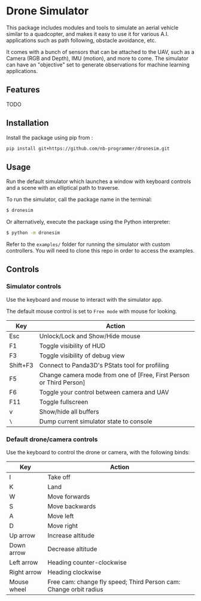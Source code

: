 # Drone Simulator

This package includes modules and tools to simulate an aerial vehicle similar to a quadcopter, and
makes it easy to use it for various A.I. applications such as path following, obstacle avoidance, etc.

It comes with a bunch of sensors that can be attached to the UAV, such as a Camera (RGB and Depth), IMU (motion), and more to come.
The simulator can have an "objective" set to generate observations for machine learning applications.

## Features
TODO

## Installation

Install the package using pip from :

```bash
pip install git+https://github.com/nb-programmer/dronesim.git
```

## Usage

Run the default simulator which launches a window with keyboard controls and a scene with an elliptical path to traverse.

To run the simulator, call the package name in the terminal:

```bash
$ dronesim
```

Or alternatively, execute the package using the Python interpreter:

```bash
$ python -m dronesim
```

Refer to the `examples/` folder for running the simulator with custom controllers. You will need to clone this repo in order to access the examples.

## Controls

### Simulator controls

Use the keyboard and mouse to interact with the simulator app.

The default mouse control is set to `Free mode` with mouse for looking.

Key|Action
---|---
Esc|Unlock/Lock and Show/Hide mouse
F1|Toggle visibility of HUD
F3|Toggle visibility of debug view
Shift+F3|Connect to Panda3D's PStats tool for profiling
F5|Change camera mode from one of [Free, First Person or Third Person]
F6|Toggle your control between camera and UAV
F11|Toggle fullscreen
v|Show/hide all buffers
`\`|Dump current simulator state to console

### Default drone/camera controls

Use the keyboard to control the drone or camera, with the following binds:

Key|Action
---|---
I|Take off
K|Land
W|Move forwards
S|Move backwards
A|Move left
D|Move right
Up arrow|Increase altitude
Down arrow|Decrease altitude
Left arrow|Heading counter-clockwise
Right arrow|Heading clockwise
Mouse wheel|Free cam: change fly speed; Third Person cam: Change orbit radius
